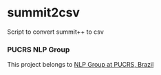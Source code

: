 # summit2csv
Script to convert summit++ to csv

### PUCRS NLP Group
This project belongs to [NLP Group at PUCRS, Brazil](http://www.inf.pucrs.br/linatural/)
